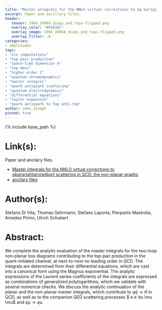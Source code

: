 ```yaml
---
title: "Master integrals for the NNLO virtual corrections to $q bar{q} rightarrow t bar{t}$ scattering in QCD: the non-planar graphs"
excerpt: Paper and ancillary files.
header:
   teaser: 1904_10964_diags_and_tops-flipped.png
   overlay_color: "#5e616c"
   overlay_image: 1904_10964_diags_and_tops-flipped.png
   overlay_filter: .6
categories:
- amplitudes
tags:
- "nlo computations"
- "top pair production"
- "space-time dimension 4"
- "top mass"
- "higher-order 2"
- "quantum chromodynamics"
- "master integral"
- "quark antiquark scattering"
- "quantum electrodynamics"
- "differential equations"
- "taylor expansion"
- "quark antiquark to top anti-top"
author: John_Joseph
pinned: true
---
```

{% include base_path %}

# Link(s):
Paper and ancilary files.
  * [Master integrals for the NNLO virtual corrections to $q bar{q} rightarrow t bar{t}$ scattering in QCD: the non-planar graphs](https://arxiv.org/abs/1904.10964)
  * [ancilary files](https://arxiv.org/src/1904.10964/anc)

# Author(s):
Stefano Di Vita, Thomas Gehrmann, Stefano Laporta, Pierpaolo Mastrolia, Amedeo Primo, Ulrich Schubert

# Abstract:
We complete the analytic evaluation of the master integrals for the two-loop non-planar box diagrams contributing to the top-pair production in the quark-initiated channel, at next-to-next-to-leading order in QCD. The integrals are determined from their differential equations, which are cast into a canonical form using the Magnus exponential. The analytic expressions of the Laurent series coefficients of the integrals are expressed as combinations of generalized polylogarithms, which we validate with several numerical checks. We discuss the analytic continuation of the planar and the non-planar master integrals, which contribute to $q {\bar q} \to t {\bar t}$ in QCD, as well as to the companion QED scattering processes $ e e \to \mu \mu$ and $e \mu \to e \mu$.